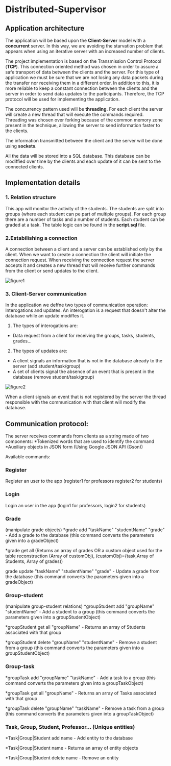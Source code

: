 # Distributed-Supervisor

## Application architecture
The application will be based upon the <b>Client-Server</b> model
with a <b>concurrent</b> server. In this way, we are avoiding the starvation problem that appears when using an iterative server with an
increased number of clients.

The project implementation is based on the Transmission Control
Protocol (<b>TCP</b>). This connection oriented method was chosen in
order to assure a safe transport of data between the clients and the
server. For this type of application we must be sure that we are not
losing any data packets during the transfer nor receiving them in
a different order. In addition to this, it is more reliable to keep a
constant connection between the clients and the server in order to
send data updates to the participants. Therefore, the TCP protocol
will be used for implementing the application.

The concurrency pattern used will be <b>threading</b>. For each client
the server will create a new thread that will execute the commands
required. Threading was chosen over forking because of the common
memory zone present in the technique, allowing the server to send
information faster to the clients.

The information transmitted between the client and the server
will be done using <b>sockets</b>.  

All the data will be stored into a SQL database. This
database can be modiffied over time by the clients and each update
of it can be sent to the connected clients.

## Implementation details
### 1. Relation structure
This app will monitor the activity of the students.
The students are split into groups (where each student can pe part of multiple groups). 
For each group there are a number of tasks and a number of students.
Each student can be graded at a task. 
The table logic can be found in the <b> script.sql </b> file.

### 2.Estabilishing a connection
A connection between a client and a server can be established
only by the client. When we want to create a connection the client
will initiate the connection request. When receiving the connection
request the server accepts it and creates a new thread that will receive further commands from the client or send updates to the client.
 
![figure1](https://user-images.githubusercontent.com/58529493/119331788-71790080-bc90-11eb-989f-fd6bde466e9b.png)

 
 ### 3. Client-Server communication
 In the application we deffne two types of communication operation: Interogations and updates. An interogation is a request that
doesn't alter the database while an update modiffes it.
1. The types of interogations are:
* Data request from a client for receiving the groups, tasks, students, grades...
2. The types of updates are:
* A client signals an information that is not in the database already
to the server (add student/task/group)
* A set of clients signal the absence of an event that is present in
the database (remove student/task/group)

![figure2](https://user-images.githubusercontent.com/58529493/119331897-8c4b7500-bc90-11eb-8cdd-2640ce73077b.png)

When a client signals an event that is not registered by the server
the thread responsible with the communication with that client will
modify the database.

## Communication protocol:
The server receives commands from clients as a string made of two components: 
*Tokenized words that are used to identify the command
*Auxiliary objects in JSON form (Using Google JSON API (Gson))

Available commands:
### Register
Register an user to the app (register1 for professors register2 for students)

### Login
Login an user in the app (login1 for professors, login2 for students)

### Grade 
(manipulate grade objects)
*grade add "taskName" "studentName" "grade" - Add a grade to the database (this command converts the parameters given into a gradeObject)

*grade get all (Returns an array of grades OR a custom object used for the table reconstruction (Array of customObj), (customObj)={task,Array of Students, Array of grades))

grade update "taskName" "studentName" "grade" - Update a grade from the database (this command converts the parameters given into a gradeObject)

### Group-student
(manipulate group-student relations)
*groupStudent add "groupName" "studentName" -  Add a student to a group (this command converts the parameters given into a groupStudentObject)

*groupStudent get all "groupName" - Returns an array of Students associated with that group

*groupStudent delete "groupName" "studentName"  -  Remove a student from a group (this command converts the parameters given into a groupStudentObject)

### Group-task
*groupTask add "groupName" "taskName" -  Add a task to a group (this command converts the parameters given into a groupTaskObject)

*groupTask get all "groupName" - Returns an array of Tasks associated with that group

*groupTask delete "groupName" "taskName"  -  Remove a task from a group (this command converts the parameters given into a groupTaskObject)

### Task, Group, Student, Professor... (Unique entities)
*Task|Group|Student add name -  Add entity to the database 

*Task|Group|Student name - Returns an array of entity objects

*Task|Group|Student delete name  -  Remove an entity

